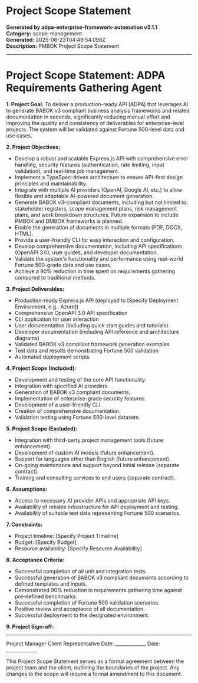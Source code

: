 # Project Scope Statement

**Generated by adpa-enterprise-framework-automation v3.1.1**  
**Category:** scope-management  
**Generated:** 2025-06-23T04:49:54.098Z  
**Description:** PMBOK Project Scope Statement

---

# Project Scope Statement: ADPA Requirements Gathering Agent

**1. Project Goal:** To deliver a production-ready API (ADPA) that leverages AI to generate BABOK v3 compliant business analysis frameworks and related documentation in seconds, significantly reducing manual effort and improving the quality and consistency of deliverables for enterprise-level projects.  The system will be validated against Fortune 500-level data and use cases.

**2. Project Objectives:**

*   Develop a robust and scalable Express.js API with comprehensive error handling, security features (authentication, rate limiting, input validation), and real-time job management.
*   Implement a TypeSpec-driven architecture to ensure API-first design principles and maintainability.
*   Integrate with multiple AI providers (OpenAI, Google AI, etc.) to allow flexible and adaptable AI-powered document generation.
*   Generate BABOK v3-compliant documents, including but not limited to: stakeholder registers, scope management plans, risk management plans, and work breakdown structures.  Future expansion to include PMBOK and DMBOK frameworks is planned.
*   Enable the generation of documents in multiple formats (PDF, DOCX, HTML).
*   Provide a user-friendly CLI for easy interaction and configuration.
*   Develop comprehensive documentation, including API specifications (OpenAPI 3.0), user guides, and developer documentation.
*   Validate the system's functionality and performance using real-world Fortune 500-grade data and use cases.
*   Achieve a 90% reduction in time spent on requirements gathering compared to traditional methods.


**3. Project Deliverables:**

*   Production-ready Express.js API (deployed to [Specify Deployment Environment, e.g., Azure])
*   Comprehensive OpenAPI 3.0 API specification
*   CLI application for user interaction
*   User documentation (including quick start guides and tutorials)
*   Developer documentation (including API reference and architecture diagrams)
*   Validated BABOK v3 compliant framework generation examples
*   Test data and results demonstrating Fortune 500 validation
*   Automated deployment scripts

**4. Project Scope (Included):**

*   Development and testing of the core API functionality.
*   Integration with specified AI providers.
*   Generation of BABOK v3 compliant documents.
*   Implementation of enterprise-grade security features.
*   Development of a user-friendly CLI.
*   Creation of comprehensive documentation.
*   Validation testing using Fortune 500-level datasets.

**5. Project Scope (Excluded):**

*   Integration with third-party project management tools (future enhancement).
*   Development of custom AI models (future enhancement).
*   Support for languages other than English (future enhancement).
*   On-going maintenance and support beyond initial release (separate contract).
*   Training and consulting services to end users (separate contract).


**6. Assumptions:**

*   Access to necessary AI provider APIs and appropriate API keys.
*   Availability of reliable infrastructure for API deployment and testing.
*   Availability of suitable test data representing Fortune 500 scenarios.


**7. Constraints:**

*   Project timeline: [Specify Project Timeline]
*   Budget: [Specify Budget]
*   Resource availability: [Specify Resource Availability]


**8. Acceptance Criteria:**

*   Successful completion of all unit and integration tests.
*   Successful generation of BABOK v3 compliant documents according to defined templates and inputs.
*   Demonstrated 90% reduction in requirements gathering time against pre-defined benchmarks.
*   Successful completion of Fortune 500 validation scenarios.
*   Positive review and acceptance of all documentation.
*   Successful deployment to the designated environment.


**9. Project Sign-off:**

_________________________                     _________________________
Project Manager                                Client Representative
Date: _____________                             Date: _____________


This Project Scope Statement serves as a formal agreement between the project team and the client, outlining the boundaries of the project.  Any changes to the scope will require a formal amendment to this document.
